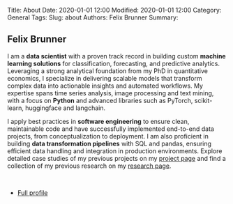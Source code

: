 Title: About
Date: 2020-01-01 12:00
Modified: 2020-01-01 12:00
Category: General
Tags:
Slug: about
Authors: Felix Brunner
Summary:

## Felix Brunner

I am a **data scientist** with a proven track record in building custom **machine learning solutions** for classification, forecasting, and predictive analytics. Leveraging a strong analytical foundation from my PhD in quantitative economics, I specialize in delivering scalable models that transform complex data into actionable insights and automated workflows. My expertise spans time series analysis, image processing and text mining, with a focus on **Python** and advanced libraries such as PyTorch, scikit-learn, huggingface and langchain.

I apply best practices in **software engineering** to ensure clean, maintainable code and have successfully implemented end-to-end data projects, from conceptualization to deployment. I am also proficient in building **data transformation pipelines** with SQL and pandas, ensuring efficient data handling and integration in production environments. Explore detailed case studies of my previous projects on my [project page](projects) and find a collection of my previous research on my [research page](research).

<!-- My website is solely my own work and does not reflect the views of any organization I am affiliated with. -->

<!-- <p align="center"><img src="/assets/images/avatar2.png" alt="drawing" width="300"/></p> -->

<br/>

<!-- ## Documents -->
<ul class="list-group social">
  <li class="list-group-item"><a href="assets/files/profile.pdf"><i class="fa fa-address-card"></i> Full profile</a></li>
  <!-- <li class="list-group-item"><a href="assets/files/academic_cv.pdf"><i class="fa fa-graduation-cap"></i> Academic CV</a></li> -->
</ul>
